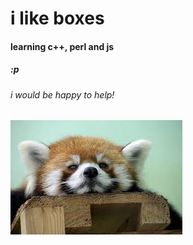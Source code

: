 <h1>i like boxes</h1>

<h4>learning c++, perl and js</h4>


<h5>:p</h5>


<h6>i would be happy to help!</h6>

<img src="cute.jpeg"></img>
  

<!---
this is a ✨ special ✨ repository because its `README.md` (this file) appears on your GitHub profile.
You can click the Preview link to take a look at your changes.
--->
